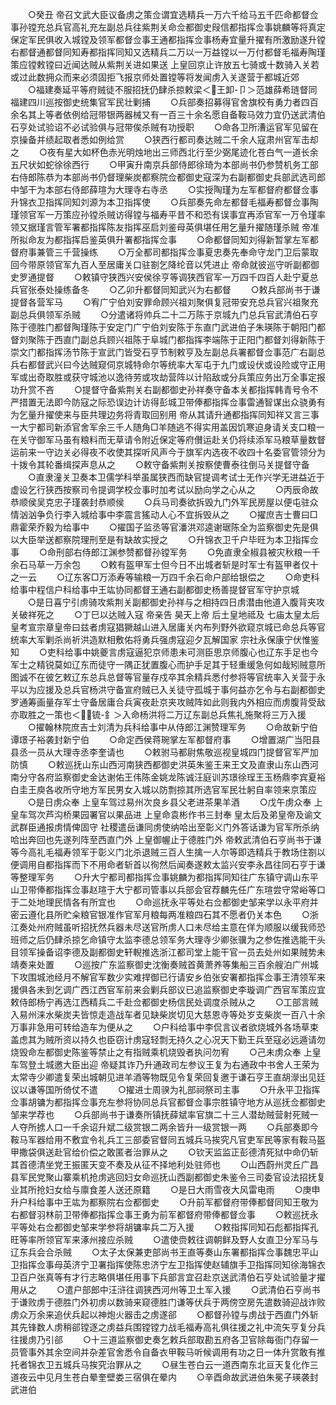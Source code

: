 <!-- { "loadSidebar": true } -->
　　○癸丑  帝召文武大臣议备虏之策佥谓宜选精兵一万六千给马五千匹命都督佥事孙镗充总兵官高礼充左副总兵往紫荆关命佥都御史叚信都指挥佥事姚麟等将真定保定军民俱收入城镗及领军都督佥事王通都指挥佥事杨寿宜量升擢有所激励遂升镗右都督通都督同知寿都指挥同知又选精兵二万以一万益镗以一万付都督毛福寿陶瑾策应镗敕镗曰近闻达贼从紫荆关进如果送  上皇回京止许放五七骑或十数骑入关若或过此数拥众而来必须固拒飞报京师处置镗等将发闻虏入关遂营于都城近郊
　　○福建奏延平等府贼徒不服招抚仍肆杀掠敕梁＜王卸-卩＞范雄薛希琏督同福建四川巡按御史统集官军民壮剿捕
　　○兵部奏招募得官舍旗校有勇力者四百余名其上等者依例给冠带银两器械又有一百三十余名愿自备鞍马效力宜仍送武清伯石亨处试验诏不必试验俱与冠带俟杀贼有功授职
　　○命各卫所漕运官军见留在京操备并绩起取者悉如例给赏
　　○狭西行都司奏达贼二千余人寇肃州官军击却之
　　○夜有星大如杯色赤光明烛地出三师西北行至少弼尾迹化苍白气一道长余五尺状如蛇徐徐西行
　　○甲寅升南京兵部侍郎徐琦为本部尚书仍参赞机务工部右侍郎陈恭为本部尚书仍督理柴炭都察院佥都御史寇深为右副都御史兵部武选司郎中邹干为本部右侍郎薛瑄为大理寺右寺丞
　　○实授陶瑾为左军都督府都督佥事升锦衣卫指挥同知刘源为本卫指挥使
　　○兵部奏先命左都督毛福寿都督佥事陶瑾领官军一万策应孙镗杀贼访得镗与福寿平昔不和恐有误事宜再添官军一万令瑾率领又据瑾言管军署都指挥陈友指挥巫启刘鉴母英俱堪任用乞量升擢随瑾杀贼  帝准所拟命友为都指挥启鉴英俱升署都指挥佥事
　　○命都督同知刘得新暂掌左军都督府事兼管三千营操练
　　○万全都司都指挥佥事夏忠奏先奉命守龙门卫后蒙取回今带原领官军九百人至居庸关口驻劄乞降纶音以凭进止  帝命就彼巡守听副都御史罗通提督
　　○敕镇守狭西兴安侯徐亨等调狭西官军一万四千四百人赴宁夏总兵官张泰处操练备冬
　　○乙卯升都督同知武兴为右都督
　　○敕兵部尚书于谦提督各营军马
　　○宥广宁伯刘安罪命顾兴祖刘聚俱复冠带安充总兵官兴祖聚充副总兵俱领军杀贼
　　○分遣诸将帅兵二十二万陈于京城九门总兵官武清伯石亨陈于德胜门都督陶瑾陈于安定门广宁伯刘安陈于东直门武进伯子朱瑛陈于朝阳门都督刘聚陈于西直门副总兵顾兴祖陈于阜城门都指挥李端陈于正阳门都督刘得新陈于崇文门都指挥汤节陈于宣武门皆受石亨节制敕亨及左副总兵署都督佥事范广右副总兵右都督武兴曰今达贼窥伺京城特命尔等统率大军屯于九门或设伏或设险或守正用军或出奇取胜或获守城池以逸待劳或攻劫营阵以计陷敌或分兵策应务出万全事定报功升赏不吝
　　○提督守备紫荆关右副都御史孙祥奏守备本关都指挥韩青号令不严措置无法即今防寇之际恐误边计访得彭城卫带俸都指挥佥事雷通智谋出众骁勇有为乞量升擢使来与臣共理边务将青取回别用  帝从其请升通都指挥同知祥又言三事一大宁都司新添官舍军余三千人随角□羊随逃不得实用盖因饥寒迫身请关支口粮一在关守御军马虽有粮料而无草请令附近保定等府儧运赴关仍将续添军马粮草量数督运前来一守边关必得夜不收使其探听风声今于旗军内选夜不收四十名委官管领分为十拨令其轮番缉探声息从之
　　○敕守备紫荆关按察使曹泰往倒马关提督守备
　　○直隶潼关卫奏本卫儒学科举虽属狭西而缺官提调考试士无作兴学无进益近于虚设乞行狭西按察司令提调学校佥事时加考试以励向学之心从之
　　○丙辰命故恭顺侯吴克忠子瑾袭封恭顺侯
　　○兵马司奏欲拆毁九门外军民房屋以便屯驻众情汹汹争负行李入城给事中李震言猺动人心不宜拆毁从之
　　○擢庶吉士曹曰□鼎霍荣乔毅为给事中
　　○擢国子监丞等官潘洪邓逵谢琚陈全为监察御史先是俱以大臣举送都察院理刑至是有缺故实授之
　　○升锦衣卫千户毕旺为本卫指挥佥事
　　○命刑部右侍郎江渊参赞都督孙镗军务
　　○免直隶全椒县被灾秋粮一千余石马草一万余包
　　○敕有盔甲军士但今日不出城者斩是时军士有盔甲者仅十之一云
　　○辽东客□万添寿等输粮一万四千余石命户部给银偿之
　　○命吏科给事中程信户科给事中王竑协同都督王通右副都御史杨善提督官军守护京城
　　○是日喜宁引虏骑攻紫荆关副都御史孙祥与之相持四日虏潜由他道入腹背夹攻关破祥死之
　　○丁巳以达贼入寇  帝亲告  昊天上帝  后土皇地祗及  七庙太皇太后  皇考宣宗章皇帝曰兹者虏寇猖獗越山进入居庸关内布列野外欲窥京城已命总兵等官统率大军剿杀尚祈洪造默相敷佑将勇兵强虏寇迎夕瓦解国家  宗社永保康宁伏惟鉴知
　　○吏科给事中姚夔言虏寇逼犯京师患未可测臣思京师腹心也辽东手足也今军士之精锐莫如辽东而徒守一隅正犹置腹心而护手足其于轻重缓急何如哉矧贼意所图诚不在彼乞敕辽东总兵总督等官量存戍卒其余精兵悉付参将等官统率入关营于永平以为应援及总兵官杨洪守备宣府贼已入关徒守孤城于事何益亦乞令与右副都御史罗通筹画量存军士守备居庸合兵寅夜赴京夹攻贼阵如此则我内外相应而虏腹背受敌亦取胜之一策也＜锍-釒＞入命杨洪将二万辽东副总兵焦礼施聚将三万入援
　　○擢翰林院庶吉士刘清为兵科给事中从侍郎江渊赞理军务
　　○命故新宁伯谭璟子裕袭封新宁伯
　　○命定西侯蒋琬掌左军都督府事
　　○增置湖广当阳县县丞一员从大理寺丞李奎请也
　　○敕驸马都尉焦敬巡视皇城四门提督官军严加防慎
　　○敕巡抚山东山西河南狭西都御史洪英朱鉴王来王文及直隶山东山西河南分守各府监察御史金达谢佑王伟陈金姚龙陈诚汪庭训苏璟徐珵王玉杨鼎李宾夏裕白圭王庾各收所守地方军民男女入城以防剽掠其所选官军民壮躬自率领来京策应
　　○是日虏众奉  上皇车驾过易州次良乡县父老进茶果羊酒
　　○戊午虏众奉  上皇车驾次芦沟桥果园署官以果品进  上皇命袁彬作书三封奉  皇太后及弟皇帝及谕文武群臣通报虏情俾固守  社稷遣岳谦同虏使纳哈出至彰义门外答话谦为官军所杀纳哈出奔回也先遂列阵至西直门外  上皇御幄止于德胜门外  帝敕武清伯石亨尚书于谦等今高礼毛福寿领军于彰义门北杀退贼三百人生擒一人尔等即选精兵于教场住劄以便调用自都指挥而下不用命者斩首以徇然后闻奏遂敕太监兴安李永昌往同石亨于谦等整理军务
　　○升大宁都司都指挥佥事姚麟为都指挥同知往广东镇守调山东平山卫带俸都指挥佥事赵瑄于大宁都司管事以兵部会官荐麟先任广东瑄尝守常峪等口于二处地理民情各有所宜也
　　○命巡抚永平等处右佥都御史邹来学以永平府并密云遵化县所贮籴粮官银准作官军月粮每两准粮四石其不愿者仍关本色
　　○浙江奏处州府贼虽听招抚然兵器未尽送官所虏人口未尽给主意在佯为顺服以缓我师恐班师之后仍肆杀掠乞命镇守太监李德总领军务大理寺少卿张骥为之参佐推选能干头目领军操备诏李德及副都御史轩輗推选浙江都司堂上能干官一员去处州如果贼势未靖奏来处置
　　○巡按广东监察御史沈衡奏贼首黄萧养等集船三百余艘泊广州城下攻围城池经月不解官军数少实难捍御已行请安乡伯张安署都指挥佥事王清领军来援俱各未到乞调广西江西官军前来会剿兵部议已追监察御史李璇调广西官军策应宜敕侍郎杨宁再选江西精兵二千赴佥都御史杨信民处调度杀贼从之
　　○工部言贼入易州涞水柴炭夫皆惊走造战车者见缺柴炭切见大慈恩寺等处岁支柴炭一百八十余万事非急用可转给造车为便从之
　　○户科给事中李侃言议者欲烧城外各场草束盖虑其为贼所资以持久也臣窃计虏寇轻剽无持久之心况天下勤王兵至寇必远遁请勿烧毁命左都御史陈鉴等禁止之有指贼乘机烧毁者执问勿宥
　　○己未虏众奉  上皇车驾登土城邀大臣出迎  帝疑其诈乃升通政司左参议王复为右通政中书舍人王荣为太常寺少卿遣复荣出城朝见进羊酒等物既见令复荣回复邀于谦石亨王直胡濴出见廷议以谦等国所倚仗不遣
　　○擢进士周骙为礼部祠祭司主事
　　○升永平卫指挥佥事胡镛为都指挥佥事充左参将协同总兵官都督佥事宗胜镇守地方从巡抚佥都御史邹来学荐也
　　○兵部尚书于谦奏所镇抚薛斌率官旗二十三人潜劫贼营射死贼一人夺所掳人口一千余诏升斌二级赏银二两余皆升一级赏银一两
　　○兵部奏即今鞍马军器给用不敷宜令礼兵工三部委官督同五城兵马挨究凡官吏军民等家有鞍马盔甲撒袋俱送赴官给价偿之敢匿者治罪从之
　　○钦天监监正彭德清死狱中命仍斩其首德清坐党王振匿天变不奏及从征不择地利处驻师也
　　○山西蔚州灵丘广昌县军民党聚山寨乘机抢虏逃回妇女命巡抚山西副都御史朱鉴令三司委官设法招抚复业其所抢妇女给与廪食差人送还原籍
　　○是日大雨雪夜大风雷电雨
　　○庚申升户科给事中王竑为都察院右佥都御史
　　○升前军都督府带俸都督同知王敬为右都督羽林前卫带俸都指挥佥事王勇为前军都督府带俸都督佥事
　　○敕巡抚永平等处右佥都御史邹来学参将胡镛率兵二万入援
　　○敕指挥同知石彪都指挥孔旺等率所领官军来涿州接应杀贼
　　○遣使赍敕往调朝鲜及野人女直卫分军马与辽东兵会合杀贼
　　○太子太保兼吏部尚书王直等奏山东署都指挥佥事魏忠平山卫指挥佥事母英济宁卫署指挥使陈忠济宁左卫指挥使赵辅旗手卫指挥同知徐海锦衣卫百户张真等有才行志略俱堪任用事下兵部言宜召赴京送武清伯石亨处试验量才擢用从之
　　○遣户部郎中汪浒往调狭西河州等卫土军入援
　　○武清伯石亨尚书于谦败虏于德胜门外初虏以数骑来窥德胜门谦等伏兵于两傍空房先遣数骑迎战诈败虏众万余来追伏兵起以神炮火器击之虏遂郤
　　○都督孙镗与虏战于西直门外斩其先锋数人虏稍郤镗逐之虏益兵围镗镗力战毛福寿高礼俱往援之礼中流矢亨复分兵往援虏乃引郤
　　○十三道监察御史奏乞敕兵部取勘五府各卫官除每衙门存留一员管事外其余空间并杂差官舍悉令自备衣甲鞍马听候调用有功之日一体升赏敢有推托者锦衣卫五城兵马挨究治罪从之
　　○昼生苍白云一道西南东北亘天复化作三道夜云中见月生苍白晕奎壁娄三宿俱在晕内
　　○辛酉命故武进伯朱冕子瑛袭封武进伯
